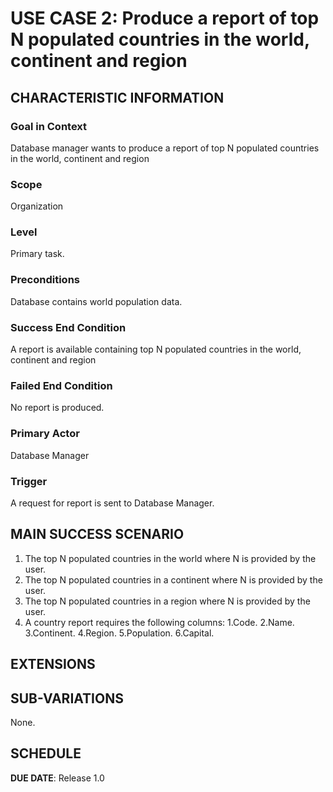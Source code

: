 # USE CASE 2: Produce a report of top N populated countries in the world, continent and region

## CHARACTERISTIC INFORMATION

### Goal in Context

Database manager wants to produce a report of top N populated countries in the world, continent and region

### Scope

Organization

### Level

Primary task.

### Preconditions

Database contains world population data.

### Success End Condition

A report is available containing top N populated countries in the world, continent and region

### Failed End Condition

No report is produced.

### Primary Actor

Database Manager

### Trigger

A request for report is sent to Database Manager.

## MAIN SUCCESS SCENARIO


1. The top N populated countries in the world where N is provided by the user.
2. The top N populated countries in a continent where N is provided by the user.
3. The top N populated countries in a region where N is provided by the user.
4. A country report requires the following columns:
      1.Code.
      2.Name.
      3.Continent.
      4.Region.
      5.Population.
      6.Capital.

## EXTENSIONS



## SUB-VARIATIONS

None.

## SCHEDULE

**DUE DATE**: Release 1.0